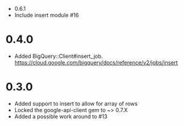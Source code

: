 * 0.6.1
* Include insert module #16

# 0.4.0
* Added BigQuery::Client#insert_job. https://cloud.google.com/bigquery/docs/reference/v2/jobs/insert

# 0.3.0
* Added support to insert to allow for array of rows
* Locked the google-api-client gem to ~> 0.7.X
* Added a possible work around to #13
